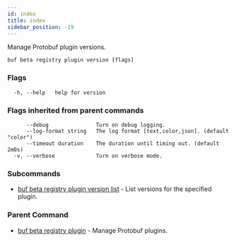 ```yaml
---
id: index
title: index
sidebar_position: -19
---
```

Manage Protobuf plugin versions.

```
buf beta registry plugin version [flags]
```

### Flags

```
  -h, --help   help for version
```

### Flags inherited from parent commands

```
      --debug               Turn on debug logging.
      --log-format string   The log format [text,color,json]. (default "color")
      --timeout duration    The duration until timing out. (default 2m0s)
  -v, --verbose             Turn on verbose mode.
```

### Subcommands

* [buf beta registry plugin version list](version/list.md)	 - List versions for the specified plugin.

### Parent Command

* [buf beta registry plugin](../plugin.md)	 - Manage Protobuf plugins.
